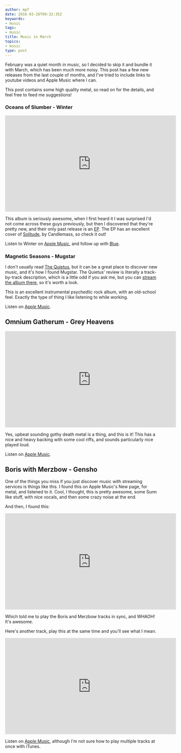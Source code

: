 ```yaml
---
author: mpf
date: 2016-03-26T09:32:35Z
keywords:
- music
tags:
- music
title: Music in March
topics:
- music
type: post
---
```


February was a quiet month in music, so I decided to skip it and bundle it with
March, which has been much more noisy. This post has a few new releases from
the last couple of months, and I've tried to include links to youtube videos
and Apple Music where I can.

This post contains some high quality metal, so
read on for the details, and feel free to feed me suggestions!

### Oceans of Slumber - Winter

<iframe width="560" height="315" src="https://www.youtube.com/embed/QxzqnetYSbk" frameborder="0" allowfullscreen></iframe>

This album is seriously awesome, when I first heard it I was surprised I'd not
come across these guys previously, but then I discovered that they're pretty
new, and their only past release is an [EP](https://itun.es/gb/pl4g9). 
The EP has an excellent cover of
[Solitude](https://www.youtube.com/watch?v=e91SnsQS1O8), by Candlemass, so
check it out!

Listen to Winter on [Apple Music](https://itun.es/gb/KWHQ_), and follow up with
[Blue](https://itun.es/gb/pl4g9).

### Magnetic Seasons - Mugstar

I don't usually read [The Quietus](http://thequietus.com/), but it can be a
great place to discover new music, and it's how I found Mugstar. 
The Quietus' review is literally a track-by-track description, which is a
little odd if you ask me, but you can [stream the album there](http://thequietus.com/articles/19797-listen-new-mugstar-album), 
so it's worth a look.

This is an excellent instrumental psychedlic rock album, with an old-school
feel. Exactly the type of thing I like listening to while working.

Listen on [Apple Music](https://itun.es/gb/klPqab).

## Omnium Gatherum - Grey Heavens

<iframe width="560" height="315" src="https://www.youtube.com/embed/4SIo0VA2lFQ" frameborder="0" allowfullscreen></iframe>

Yes, upbeat sounding gothy death metal is a thing, and this is it! This has a
nice and heavy backing with some cool riffs, and sounds particularly nice
played loud.

Listen on [Apple Music](https://itun.es/gb/RaUv_).

## Boris with Merzbow - Gensho

One of the things you miss if you just discover music with streaming services
is things like this. I found this on Apple Music's New page, for metal, and
listened to it. Cool, I thought, this is pretty awesome, some Sunn like stuff,
with nice vocals, and then some crazy noise at the end.

And then, I found this:

<iframe width="560" height="315" src="https://www.youtube.com/embed/JnTFNhBI2OQ" frameborder="0" allowfullscreen></iframe>

Which told me to play the Boris and Merzbow tracks in sync, and WHAOH! It's awesome.

Here's another track, play this at the same time and you'll see what I mean.

<iframe width="560" height="315" src="https://www.youtube.com/embed/gUpZ57CTzKQ" frameborder="0" allowfullscreen></iframe>

Listen on [Apple Music](https://itun.es/gb/T2sF_), although I'm not sure how to
play multiple tracks at once with iTunes.
